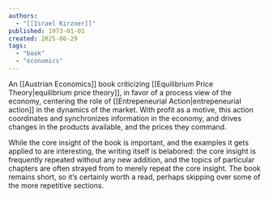 ```yaml
---
authors:
  - "[[Israel Kirzner]]"
published: 1973-01-01
created: 2025-06-29
tags:
  - "book"
  - "economics"
---
```

An [[Austrian Economics]] book criticizing [[Equilibrium Price Theory|equilibrium price theory]], in favor of a process view of the economy, centering the role of [[Entrepeneurial Action|entrepeneurial action]] in the dynamics of the market. With profit as a motive, this action coordinates and synchronizes information in the economy, and drives changes in the products available, and the prices they command.

While the core insight of the book is important, and the examples it gets applied to are interesting, the writing itself is belabored: the core insight is frequently repeated without any new addition, and the topics of particular chapters are often strayed from to merely repeat the core insight. The book remains short, so it’s certainly worth a read, perhaps skipping over some of the more repetitive sections.